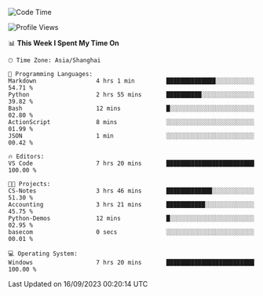 <!--START_SECTION:waka-->
![Code Time](http://img.shields.io/badge/Code%20Time-1%2C250%20hrs%2012%20mins-blue)

![Profile Views](http://img.shields.io/badge/Profile%20Views-0-blue)

📊 **This Week I Spent My Time On** 

```text
🕑︎ Time Zone: Asia/Shanghai

💬 Programming Languages: 
Markdown                 4 hrs 1 min         ██████████████░░░░░░░░░░░   54.71 % 
Python                   2 hrs 55 mins       ██████████░░░░░░░░░░░░░░░   39.82 % 
Bash                     12 mins             █░░░░░░░░░░░░░░░░░░░░░░░░   02.80 % 
ActionScript             8 mins              ░░░░░░░░░░░░░░░░░░░░░░░░░   01.99 % 
JSON                     1 min               ░░░░░░░░░░░░░░░░░░░░░░░░░   00.42 % 

🔥 Editors: 
VS Code                  7 hrs 20 mins       █████████████████████████   100.00 % 

🐱‍💻 Projects: 
CS-Notes                 3 hrs 46 mins       █████████████░░░░░░░░░░░░   51.30 % 
Accounting               3 hrs 21 mins       ███████████░░░░░░░░░░░░░░   45.75 % 
Python-Demos             12 mins             █░░░░░░░░░░░░░░░░░░░░░░░░   02.95 % 
basecom                  0 secs              ░░░░░░░░░░░░░░░░░░░░░░░░░   00.01 % 

💻 Operating System: 
Windows                  7 hrs 20 mins       █████████████████████████   100.00 % 
```


 Last Updated on 16/09/2023 00:20:14 UTC
<!--END_SECTION:waka-->